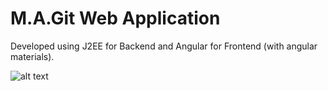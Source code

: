 # M.A.Git Web Application
Developed using J2EE for Backend and Angular for Frontend (with angular materials).

![alt text](https://imgur.com/BGe1tRm)


